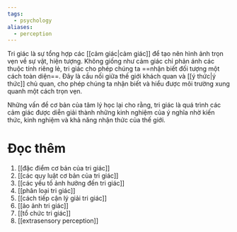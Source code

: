 ```yaml
---
tags:
  - psychology
aliases:
  - perception
---
```

Tri giác là sự tổng hợp các [[cảm giác|cảm giác]] để tạo nên hình ảnh trọn vẹn về sự vật, hiện tượng. Không giống như cảm giác chỉ phản ánh các thuộc tính riêng lẻ, tri giác cho phép chúng ta ==nhận biết đối tượng một cách toàn diện==. Đây là cầu nối giữa thế giới khách quan và [[ý thức|ý thức]] chủ quan, cho phép chúng ta nhận biết và hiểu được môi trường xung quanh một cách trọn vẹn.

Những vấn đề cơ bản của tâm lý học lại cho rằng, tri giác là quá trình các cảm giác được diễn giải thành những kinh nghiệm của ý nghĩa nhờ kiến thức, kinh nghiệm và khả năng nhận thức của thế giới.


# Đọc thêm
1. [[đặc điểm cơ bản của tri giác]]
2. [[các quy luật cơ bản của tri giác]]
3. [[các yếu tố ảnh hưởng đến tri giác]]
4. [[phân loại tri giác]]
5. [[cách tiếp cận lý giải tri giác]]
6. [[ảo ảnh tri giác]]
7. [[tổ chức tri giác]]
8. [[extrasensory perception]]
